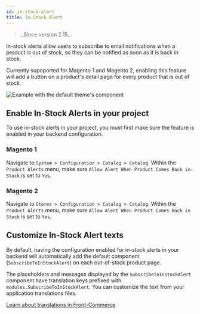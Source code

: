 ```yaml
---
id: in-stock-alert
title: In-Stock Alert
---
```


<blockquote class="feature--new">
_Since version 2.15_
</blockquote>

In-stock alerts allow users to subscribe to email notifications when a product is out of stock, so they can be notified as soon as it is back in stock.

Currently supoported for Magento 1 and Magento 2, enabling this feature will add a button on a product's detail page for every product that is out of stock.

![Example with the default theme's component](/docs/advanced/features/in_stock_alert/in-stock-alert-sample.png)

## Enable In-Stock Alerts in your project

To use in-stock alerts in your project, you must first make sure the feature is enabled in your backend configuration.

### Magento 1

Navigate to `System > Configuration > Catalog > Catalog`. Within the `Product Alerts` menu, make sure `Allow Alert When Product Comes Back in-Stock` is set to `Yes`.

### Magento 2

Navigate to `Stores > Configuration > Catalog > Catalog`. Within the `Product Alerts` menu, make sure `Allow Alert When Product Comes Back in Stock` is set to `Yes`.

## Customize In-Stock Alert texts

By default, having the configuration enabled for in-stock alerts in your backend will automatically add the default component (`SubscribeToInStockAlert`) on each out-of-stock product page.

The placeholders and messages displayed by the `SubscribeToInStockAlert` component have translation keys prefixed with `modules.SubscribeToInStockAlert`. You can customize the text from your application translations files.

<div class="center">
  <a class="link primary button" href="/docs/advanced/theme/translations.html">Learn about translations in Front-Commerce</a>
</div>
